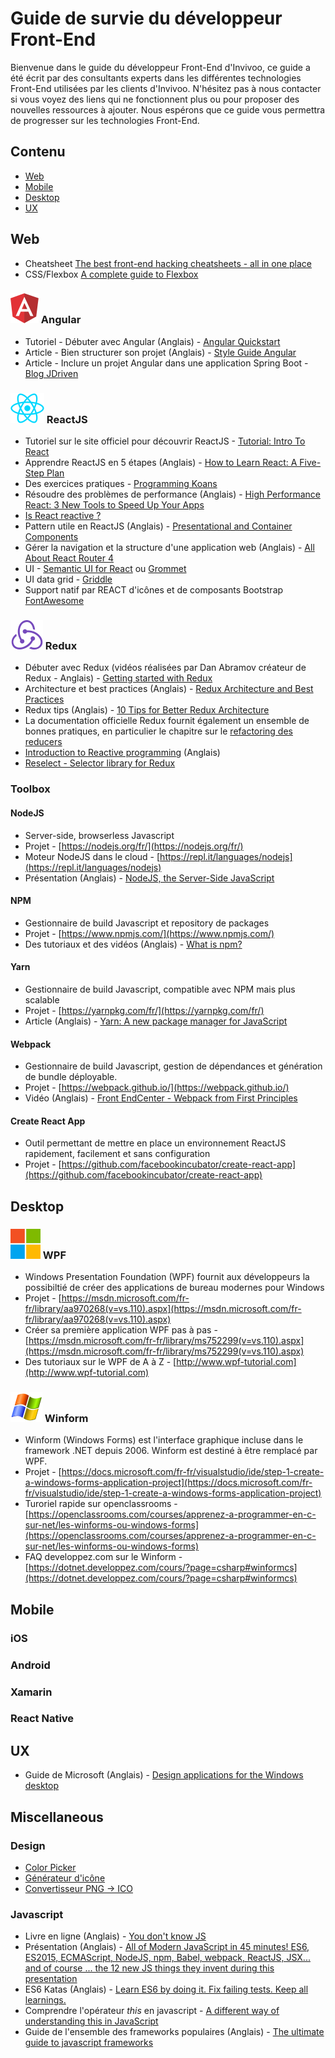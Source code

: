 # Guide de survie du développeur Front-End

Bienvenue dans le guide du développeur Front-End d'Invivoo, ce guide a été écrit par des consultants experts dans les différentes technologies Front-End utilisées par les clients d'Invivoo. N'hésitez pas à nous contacter si vous voyez des liens qui ne fonctionnent plus ou pour proposer des nouvelles ressources à ajouter. Nous espérons que ce guide vous permettra de progresser sur les technologies Front-End.

## Contenu

* [Web](#web)
* [Mobile](#mobile)
* [Desktop](#desktop)
* [UX](#ux)

## Web

* Cheatsheet  [The best front-end hacking cheatsheets - all in one place](https://medium.freecodecamp.org/modern-frontend-hacking-cheatsheets-df9c2566c72a)
* CSS/Flexbox [A complete guide to Flexbox](https://css-tricks.com/snippets/css/a-guide-to-flexbox/)

### ![Logo Angular](images/angular.png "Angular") Angular

* Tutoriel - Débuter avec Angular (Anglais) - [Angular Quickstart](https://angular.io/guide/quickstart)
* Article - Bien structurer son projet (Anglais) - [Style Guide Angular](https://angular.io/guide/styleguide)
* Article - Inclure un projet Angular dans une application Spring Boot - [Blog JDriven](https://blog.jdriven.com/2016/12/angular2-spring-boot-getting-started/)

### ![Logo ReactJS](images/reactjs.png "ReactJS") ReactJS

* Tutoriel sur le site officiel pour découvrir ReactJS - [Tutorial: Intro To React](https://facebook.github.io/react/tutorial/tutorial.html)
* Apprendre ReactJS en 5 étapes (Anglais) - [How to Learn React: A Five-Step Plan](https://www.lullabot.com/articles/how-to-learn-react)
* Des exercices pratiques - [Programming Koans](https://github.com/arkency/reactjs_koans)
* Résoudre des problèmes de performance (Anglais) - [High Performance React: 3 New Tools to Speed Up Your Apps](https://medium.freecodecamp.org/make-react-fast-again-tools-and-techniques-for-speeding-up-your-react-app-7ad39d3c1b82)
* [Is React reactive ?](https://fr.slideshare.net/mauricedb/is-react-reactive)
* Pattern utile en ReactJS (Anglais) - [Presentational and Container Components](https://medium.com/@dan_abramov/smart-and-dumb-components-7ca2f9a7c7d0)
* Gérer la navigation et la structure d'une application web (Anglais) - [All About React Router 4](https://css-tricks.com/react-router-4/)
* UI - [Semantic UI for React](https://react.semantic-ui.com/introduction) ou [Grommet](https://grommet.github.io/)
* UI data grid - [Griddle](https://griddlegriddle.github.io/Griddle/)
* Support natif par REACT d'icônes et de composants Bootstrap [FontAwesome](http://fontawesome.io/examples/)

### ![Logo Redux](images/redux.png "Redux") Redux

* Débuter avec Redux (vidéos réalisées par Dan Abramov créateur de Redux - Anglais) - [Getting started with Redux](https://egghead.io/lessons/javascript-redux-the-single-immutable-state-tree)
* Architecture et best practices (Anglais) - [Redux Architecture and Best Practices](https://github.com/markerikson/react-redux-links/blob/master/redux-architecture.md)
* Redux tips (Anglais) - [10 Tips for Better Redux Architecture](https://medium.com/javascript-scene/10-tips-for-better-redux-architecture-69250425af44)
* La documentation officielle Redux fournit également un ensemble de bonnes pratiques, en particulier le chapitre sur le [refactoring des reducers](http://redux.js.org/docs/recipes/reducers/RefactoringReducersExample.html)
* [Introduction to Reactive programming](https://gist.github.com/staltz/868e7e9bc2a7b8c1f754) (Anglais)
* [Reselect - Selector library for Redux](https://github.com/reactjs/reselect)

### Toolbox

#### NodeJS

* Server-side, browserless  Javascript
* Projet - [https://nodejs.org/fr/](https://nodejs.org/fr/)
* Moteur NodeJS dans le cloud - [https://repl.it/languages/nodejs](https://repl.it/languages/nodejs)
* Présentation (Anglais) - [NodeJS, the Server-Side JavaScript](https://www.slideshare.net/vikasing/introduction-to-nodejs-11730771)

#### NPM

* Gestionnaire de build Javascript et repository de packages
* Projet - [https://www.npmjs.com/](https://www.npmjs.com/)
* Des tutoriaux et des vidéos (Anglais) - [What is npm?](https://docs.npmjs.com/getting-started/what-is-npm)

#### Yarn

* Gestionnaire de build Javascript, compatible avec NPM mais plus scalable
* Projet - [https://yarnpkg.com/fr/](https://yarnpkg.com/fr/)
* Article (Anglais) - [Yarn: A new package manager for JavaScript](https://code.facebook.com/posts/1840075619545360)

#### Webpack

* Gestionnaire de build Javascript, gestion de dépendances et génération de bundle déployable.
* Projet - [https://webpack.github.io/](https://webpack.github.io/)
* Vidéo (Anglais) - [Front EndCenter - Webpack from First Principles](https://www.youtube.com/watch?v=WQue1AN93YU)

#### Create React App
* Outil permettant de mettre en place un environnement ReactJS rapidement, facilement et sans configuration
* Projet - [https://github.com/facebookincubator/create-react-app](https://github.com/facebookincubator/create-react-app)

## Desktop

### ![Logo WPF](images/wpf.png "WPF") WPF

* Windows Presentation Foundation (WPF) fournit aux développeurs la possibiltié de créer des applications de bureau modernes pour Windows
* Projet - [https://msdn.microsoft.com/fr-fr/library/aa970268(v=vs.110).aspx](https://msdn.microsoft.com/fr-fr/library/aa970268(v=vs.110).aspx)
* Créer sa première application WPF pas à pas - [https://msdn.microsoft.com/fr-fr/library/ms752299(v=vs.110).aspx](https://msdn.microsoft.com/fr-fr/library/ms752299(v=vs.110).aspx)
* Des tutoriaux sur le WPF de A à Z - [http://www.wpf-tutorial.com](http://www.wpf-tutorial.com)

### ![Logo Winform](images/winform.png "Winform") Winform

* Winform (Windows Forms) est l'interface graphique incluse dans le framework .NET depuis 2006. Winform est destiné à être remplacé par WPF.
* Projet - [https://docs.microsoft.com/fr-fr/visualstudio/ide/step-1-create-a-windows-forms-application-project](https://docs.microsoft.com/fr-fr/visualstudio/ide/step-1-create-a-windows-forms-application-project)
* Turoriel rapide sur openclassrooms - [https://openclassrooms.com/courses/apprenez-a-programmer-en-c-sur-net/les-winforms-ou-windows-forms](https://openclassrooms.com/courses/apprenez-a-programmer-en-c-sur-net/les-winforms-ou-windows-forms)
* FAQ developpez.com sur le Winform - [https://dotnet.developpez.com/cours/?page=csharp#winformcs](https://dotnet.developpez.com/cours/?page=csharp#winformcs)


## Mobile

### iOS

### Android

### Xamarin

### React Native

## UX

* Guide de Microsoft (Anglais) - [Design applications for the Windows desktop](https://developer.microsoft.com/en-us/windows/desktop/design)

## Miscellaneous

### Design

* [Color Picker](http://paletton.com)
* [Générateur d'icône](https://romannurik.github.io/AndroidAssetStudio/icons-launcher.html)
* [Convertisseur PNG -> ICO](http://www.pngfactory.net/customxp/conversion-png-ico-en-ligne.html)

### Javascript

* Livre en ligne (Anglais) - [You don't know JS](https://github.com/getify/You-Dont-Know-JS)
* Présentation (Anglais) - [All of Modern JavaScript in 45 minutes! ES6, ES2015, ECMAScript, NodeJS, npm, Babel, webpack, ReactJS, JSX... and of course ... the 12 new JS things they invent during this presentation](https://www.slideshare.net/weaverryan/finally-professional-frontend-dev-with-reactjs-webpack-symfony-symfony-cat-2016?from_m_app=ios) 
* ES6 Katas (Anglais) - [Learn ES6 by doing it. Fix failing tests. Keep all learnings.](http://es6katas.org/)
* Comprendre l'opérateur *this* en javascript - [A different way of understanding this in JavaScript](http://2ality.com/2017/12/alternate-this.html)
* Guide de l'ensemble des frameworks populaires (Anglais) - [The ultimate guide to javascript frameworks](https://javascriptreport.com/the-ultimate-guide-to-javascript-frameworks/)
